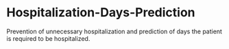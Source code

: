# Hospitalization-Days-Prediction
Prevention of unnecessary hospitalization and prediction of days the patient is required to be hospitalized.
